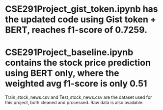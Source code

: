 # CSE291Project_gist_token.ipynb has the updated code using Gist token + BERT, reaches f1-score of 0.7259.

# CSE291Project_baseline.ipynb contains the stock price prediction using BERT only, where the weighted avg f1-score is only 0.51

Train_stock_news.csv and Test_stock_news.csv are the dataset used for this project, both cleaned and processed. Raw data is also available.
